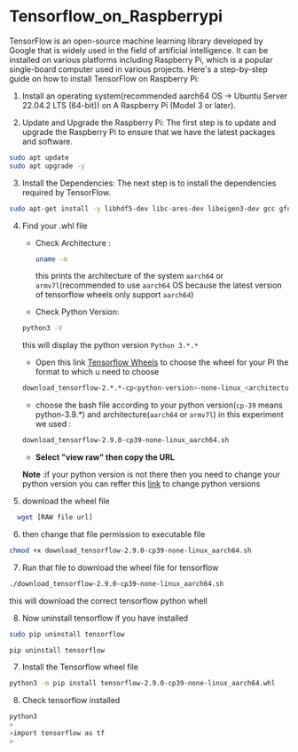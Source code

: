 # Tensorflow_on_Raspberrypi
TensorFlow is an open-source machine learning library developed by Google that is widely used in the field of artificial intelligence. It can be installed on various platforms including Raspberry Pi, which is a popular single-board computer used in various projects. Here's a step-by-step guide on how to install TensorFlow on Raspberry Pi:

1. Install an operating system(recommended aarch64 OS -> Ubuntu Server 22.04.2 LTS (64-bit)) on A Raspberry Pi (Model 3 or later).

2. Update and Upgrade the Raspberry Pi:
  The first step is to update and upgrade the Raspberry Pi to ensure that we have the latest packages and software.
  ```bash
  sudo apt update
  sudo apt upgrade -y
  ```
3. Install the Dependencies:
The next step is to install the dependencies required by TensorFlow.
```bash
sudo apt-get install -y libhdf5-dev libc-ares-dev libeigen3-dev gcc gfortran libgfortran5 libatlas3-base libatlas-base-dev libopenblas-dev libopenblas-base libblas-dev liblapack-dev cython3 libatlas-base-dev openmpi-bin libopenmpi-dev python3-dev pip install -U wheel mock six
```
4. Find your .whl file
   - Check Architecture : 
       ```bash
       uname -m
       ```
       this prints the architecture of the system ```aarch64``` or ```armv7l```(recommended to use ```aarch64``` OS because the latest version of tensorflow wheels only support ```aarch64```)
   
   - Check Python Version:
   ```bash
   python3 -V
   ```
   this will display the python version ```Python 3.*.*```
   
   - Open this link [Tensorflow Wheels](https://github.com/PINTO0309/Tensorflow-bin/tree/main/previous_versions) to choose the wheel for your PI
   the format to which u need to choose
   ```bash
   download_tensorflow-2.*.*-cp<python-version>-none-linux_<architecture>.sh
   ```
   - choose the bash file according to your python version(```cp-39``` means python-3.9.*) and architecture(```aarch64``` or ```armv7l```)
   in this experiment we used : 
   ```bash
   download_tensorflow-2.9.0-cp39-none-linux_aarch64.sh
   ```
   - __Select "view raw" then copy the URL__
   
   __Note__ :if your python version is not there then you need to change your python version you can reffer this [link](https://github.com/pyenv/pyenv) to change python versions
    
  5. download the wheel file
  ```bash
    wget [RAW file url]
  ```
    
  6. then change that file permission to executable file
  ```bash
  chmod +x download_tensorflow-2.9.0-cp39-none-linux_aarch64.sh
  ```
    
  7. Run that file to download the wheel file for tensorflow
  ```bash
  ./download_tensorflow-2.9.0-cp39-none-linux_aarch64.sh
  ```
  this will download the correct tensorflow python whell
    
  8. Now uninstall tensorflow if you have installed 
  ```bash
  sudo pip uninstall tensorflow
  
  pip uninstall tensorflow
  ```
    
  7. Install the Tensorflow wheel file
  ```bash
  python3 -m pip install tensorflow-2.9.0-cp39-none-linux_aarch64.whl
  ```
  
  8. Check tensorflow installed
  ```bash
  python3
  >
  >import tensorflow as tf
  >
  ```
   
   
